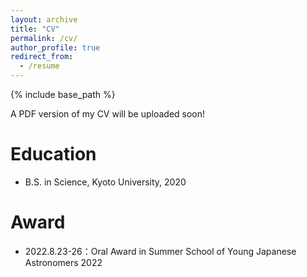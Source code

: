 ```yaml
---
layout: archive
title: "CV"
permalink: /cv/
author_profile: true
redirect_from:
  - /resume
---
```


{% include base_path %}

A PDF version of my CV will be uploaded soon!

Education
======
* B.S. in Science, Kyoto University, 2020

Award
======
* 2022.8.23-26：Oral Award in Summer School of Young Japanese Astronomers 2022